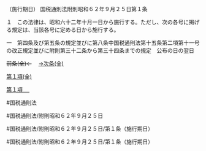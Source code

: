 （施行期日）
国税通則法附則昭和６２年９月２５日第１条

１　この法律は、昭和六十二年十月一日から施行する。ただし、次の各号に掲げる規定は、当該各号に定める日から施行する。

一　第四条及び第五条の規定並びに第八条中国税通則法第十五条第二項第十一号の改正規定並びに附則第三十二条から第三十四条までの規定　公布の日の翌日

~~前条(全)←~~　  [→次条(全)](国税通則法＿＿＿＿附則昭和６２年９月２５日第３８条_.md)

[第１項(全)](国税通則法＿＿＿＿附則昭和６２年９月２５日第１条第１項_.md)  

[第１項 　 ](国税通則法＿＿＿＿附則昭和６２年９月２５日第１条第１項.md)  

#国税通則法

#国税通則法/附則昭和６２年９月２５日

#国税通則法/附則昭和６２年９月２５日/第１条（施行期日）

#国税通則法/附則昭和６２年９月２５日/第１条（施行期日）

